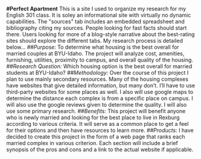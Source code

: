 **#Perfect Apartment**
This is a site I used to organize my research for my English 301 class. It is soley an informational site with virtually no dynamic capabilities. 
The "sources" tab includes an embedded spreadsheet and bibliography citing my sources. People looking for fast facts should start there. Users looking for more of a blog-style narrative about the best-rating sites should explore the different tabs.
My research process is detailed below...
_##Purpose:_
To determine what housing is the best overall for married couples at BYU-Idaho. The project
will analyze cost, amenities, furnishing, utilities, proximity to campus, and overall quality of the housing.
_##Research Question:_
Which housing option is the best overall for married students at BYU-Idaho?
_##Methodology:_
Over the course of this project I plan to use mainly secondary resources. Many of the housing complexes have websites that give detailed information, but many don’t. I’ll have to use third-party websites for some places as well. I also will use google maps to determine the distance each complex is from a specific place on campus. I will also use the google reviews given to determine the quality. I will also use some primary research.
_##Benefits:_
This project will benefit anyone who is newly married and looking for the best place to live in Rexburg according to various criteria. It will serve as a common place to get a feel for their options and then have resources to learn more.
_##Products:_
I have decided to create this project in the form of a web page that ranks each married complex in various criterion. Each section will include a brief synopsis of the pros and cons and a link to the actual website if applicable.
